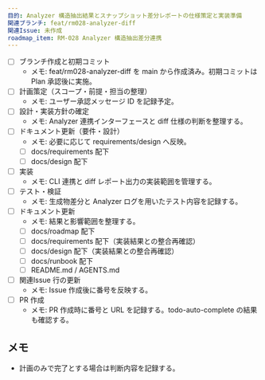 ```yaml
---
目的: Analyzer 構造抽出結果とスナップショット差分レポートの仕様策定と実装準備
関連ブランチ: feat/rm028-analyzer-diff
関連Issue: 未作成
roadmap_item: RM-028 Analyzer 構造抽出差分連携
---
```


- [ ] ブランチ作成と初期コミット
  - メモ: feat/rm028-analyzer-diff を main から作成済み。初期コミットは Plan 承認後に実施。
- [ ] 計画策定（スコープ・前提・担当の整理）
  - メモ: ユーザー承認メッセージ ID を記録予定。
- [ ] 設計・実装方針の確定
  - メモ: Analyzer 連携インターフェースと diff 仕様の判断を整理する。
- [ ] ドキュメント更新（要件・設計）
  - メモ: 必要に応じて requirements/design へ反映。
  - [ ] docs/requirements 配下
  - [ ] docs/design 配下
- [ ] 実装
  - メモ: CLI 連携と diff レポート出力の実装範囲を管理する。
- [ ] テスト・検証
  - メモ: 生成物差分と Analyzer ログを用いたテスト内容を記録する。
- [ ] ドキュメント更新
  - メモ: 結果と影響範囲を整理する。
  - [ ] docs/roadmap 配下
  - [ ] docs/requirements 配下（実装結果との整合再確認）
  - [ ] docs/design 配下（実装結果との整合再確認）
  - [ ] docs/runbook 配下
  - [ ] README.md / AGENTS.md
- [ ] 関連Issue 行の更新
  - メモ: Issue 作成後に番号を反映する。
- [ ] PR 作成
  - メモ: PR 作成時に番号と URL を記録する。todo-auto-complete の結果も確認する。

## メモ
- 計画のみで完了とする場合は判断内容を記録する。
